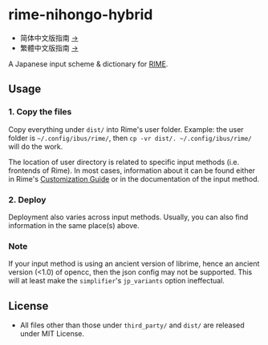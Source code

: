 # rime-nihongo-hybrid

- 简体中文版指南 [→](https://github.com/ensigma96/rime-nihongo-hybrid/blob/master/README_zh-Hans.md)
- 繁體中文版指南 [→](https://github.com/ensigma96/rime-nihongo-hybrid/blob/master/README_zh-Hant.md)

A Japanese input scheme & dictionary for [RIME](http://rime.im/).

## Usage
### 1. Copy the files
Copy everything under `dist/` into Rime's user folder. Example: the user folder is `~/.config/ibus/rime/`, then `cp -vr dist/. ~/.config/ibus/rime/` will do the work.

The location of user directory is related to specific input methods (i.e. frontends of Rime). In most cases, information about it can be found either in Rime's [Customization Guide](https://github.com/rime/home/wiki/CustomizationGuide) or in the documentation of the input method.

### 2. Deploy
Deployment also varies across input methods. Usually, you can also find information in the same place(s) above.

### Note
If your input method is using an ancient version of librime, hence an ancient version (<1.0) of opencc, then the json config may not be supported. This will at least make the `simplifier`'s `jp_variants` option ineffectual.

## License
* All files other than those under `third_party/` and `dist/` are released under MIT License.
